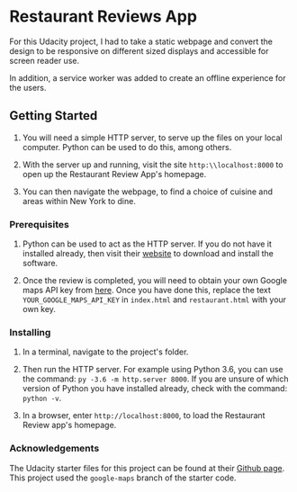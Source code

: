 # Restaurant Reviews App

For this Udacity project, I had to take a static webpage and convert the design to be responsive on different sized displays and accessible for screen reader use.

In addition, a service worker was added to create an offline experience for the users.

## Getting Started

1. You will need a simple HTTP server, to serve up the files on your local computer.  Python can be used to do this, among others.

2. With the server up and running, visit the site `http:\\localhost:8000` to open up the Restaurant Review App's homepage.

3. You can then navigate the webpage, to find a choice of cuisine and areas within New York to dine.

### Prerequisites

1. Python can be used to act as the HTTP server.  If you do not have it installed already, then visit their [website](https://www.python.org/) to download and install the software.

2. Once the review is completed, you will need to obtain your own Google maps API key from [here](https://developers.google.com/maps/documentation/javascript/get-api-key).  Once you have done this, replace the text `YOUR_GOOGLE_MAPS_API_KEY` in `index.html` and `restaurant.html` with your own key.

### Installing

1.  In a terminal, navigate to the project's folder.

2.  Then run the HTTP server.  For example using Python 3.6, you can use the command: `py -3.6 -m http.server 8000`. If you are unsure of which version of Python you have installed already, check with the command: `python -v`.

3. In a browser, enter `http://localhost:8000`, to load the Restaurant Review app's homepage.

### Acknowledgements

The Udacity starter files for this project can be found at their [Github page](https://github.com/udacity/mws-restaurant-stage-1).  This project used the `google-maps` branch of the starter code.
